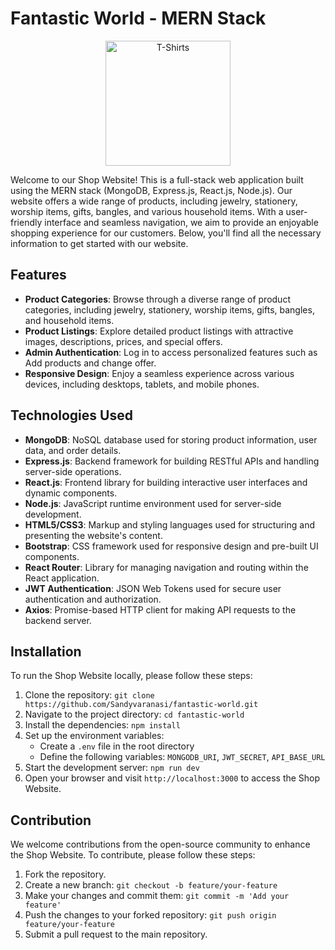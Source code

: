 # Fantastic World - MERN Stack

<p align="center">
  <a href="http://reactjs.com/" target="blank"><img src="https://img.freepik.com/free-vector/cartoon-style-cafe-front-shop-view_134830-697.jpg" width="200" alt="T-Shirts" /></a>
</p>

Welcome to our Shop Website! This is a full-stack web application built using the MERN stack (MongoDB, Express.js, React.js, Node.js). Our website offers a wide range of products, including jewelry, stationery, worship items, gifts, bangles, and various household items. With a user-friendly interface and seamless navigation, we aim to provide an enjoyable shopping experience for our customers. Below, you'll find all the necessary information to get started with our website.

## Features

- **Product Categories**: Browse through a diverse range of product categories, including jewelry, stationery, worship items, gifts, bangles, and household items.
- **Product Listings**: Explore detailed product listings with attractive images, descriptions, prices, and special offers.
- **Admin Authentication**:  Log in to access personalized features such as Add products and change offer.
- **Responsive Design**: Enjoy a seamless experience across various devices, including desktops, tablets, and mobile phones.

## Technologies Used

- **MongoDB**: NoSQL database used for storing product information, user data, and order details.
- **Express.js**: Backend framework for building RESTful APIs and handling server-side operations.
- **React.js**: Frontend library for building interactive user interfaces and dynamic components.
- **Node.js**: JavaScript runtime environment used for server-side development.
- **HTML5/CSS3**: Markup and styling languages used for structuring and presenting the website's content.
- **Bootstrap**: CSS framework used for responsive design and pre-built UI components.
- **React Router**: Library for managing navigation and routing within the React application.
- **JWT Authentication**: JSON Web Tokens used for secure user authentication and authorization.
- **Axios**: Promise-based HTTP client for making API requests to the backend server.

## Installation

To run the Shop Website locally, please follow these steps:

1. Clone the repository: `git clone https://github.com/Sandyvaranasi/fantastic-world.git`
2. Navigate to the project directory: `cd fantastic-world`
3. Install the dependencies: `npm install`
4. Set up the environment variables:
   - Create a `.env` file in the root directory
   - Define the following variables: `MONGODB_URI`, `JWT_SECRET`, `API_BASE_URL`
5. Start the development server: `npm run dev`
6. Open your browser and visit `http://localhost:3000` to access the Shop Website.

## Contribution

We welcome contributions from the open-source community to enhance the Shop Website. To contribute, please follow these steps:

1. Fork the repository.
2. Create a new branch: `git checkout -b feature/your-feature`
3. Make your changes and commit them: `git commit -m 'Add your feature'`
4. Push the changes to your forked repository: `git push origin feature/your-feature`
5. Submit a pull request to the main repository.
